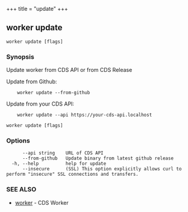 +++
title = "update"
+++
## worker update

`worker update [flags]`

### Synopsis

Update worker from CDS API or from CDS Release

Update from Github:

		worker update --from-github

Update from your CDS API:

		worker update --api https://your-cds-api.localhost
		

```
worker update [flags]
```

### Options

```
      --api string    URL of CDS API
      --from-github   Update binary from latest github release
  -h, --help          help for update
      --insecure      (SSL) This option explicitly allows curl to perform "insecure" SSL connections and transfers.
```

### SEE ALSO

* [worker](/cli/worker/worker/)	 - CDS Worker

